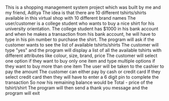 This is a shopping management system project which was built by me and my friend, Aditya
The idea is that there are 10 different tshirts/shirts available in this virtual shop with 10 different brand names
The user/customer is a college student who wants to buy a nice shirt for his university orientation.
The college student has $1000 in his bank account and when he makes a transaction from his bank account, he will have to type in his pin number to purchase the shirt.
The program will ask if the customer wants to see the list of available tshirts/shirts
The customer will type "yes" and the program will display a list of all the available tshirts with different attributes like colour, size, brand, price
The customer will select one option if they want to buy only one item and type multiple options if they want to buy more than one item 
The user will be taken to the cashier to pay the amount 
The customer can either pay by cash or credit card
If they select credit card then they will have to enter a 6 digit pin to complete the transaction
So now his remaining balance would be Total - price of the tshirt/shirt
The program will then send a thank you message and the program will exit
